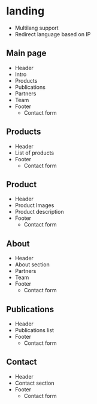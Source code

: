# landing

- Multilang support
- Redirect language based on IP

## Main page

- Header
- Intro
- Products
- Publications
- Partners
- Team
- Footer
  - Contact form

## Products

- Header
- List of products
- Footer
  - Contact form

## Product

- Header
- Product Images
- Product description
- Footer
  - Contact form

## About 

- Header
- About section
- Partners
- Team
- Footer
  - Contact form

## Publications

- Header
- Publications list
- Footer
  - Contact form

## Contact

- Header
- Contact section
- Footer
  - Contact form
